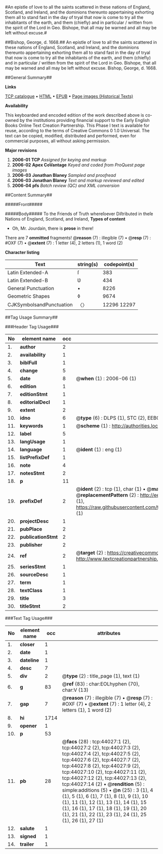 #An epistle of love to all the saints scattered in these nations of England, Scotland, and Ireland, and the dominions thereunto appertaining exhorting them all to stand fast in the day of tryal that now is come to try all the inhabitants of the earth, and them (chiefly) and in particular / written from the spirit of the Lord in Geo. Bishope, that all may be warned and all may be left without excuse.#

##Bishop, George, d. 1668.##
An epistle of love to all the saints scattered in these nations of England, Scotland, and Ireland, and the dominions thereunto appertaining exhorting them all to stand fast in the day of tryal that now is come to try all the inhabitants of the earth, and them (chiefly) and in particular / written from the spirit of the Lord in Geo. Bishope, that all may be warned and all may be left without excuse.
Bishop, George, d. 1668.

##General Summary##

**Links**

[TCP catalogue](http://www.ota.ox.ac.uk/tcp/)  • 
[HTML](http://tei.it.ox.ac.uk/tcp/Texts-HTML/free/A28/A28230.html)  • 
[EPUB](http://tei.it.ox.ac.uk/tcp/Texts-EPUB/free/A28/A28230.epub) • 
[Page images (Historical Texts)](https://data.historicaltexts.jisc.ac.uk/view?pubId=eebo-09713684e&pageId=eebo-09713684e-44027-1)

**Availability**

This keyboarded and encoded edition of the
	       work described above is co-owned by the institutions
	       providing financial support to the Early English Books
	       Online Text Creation Partnership. This Phase I text is
	       available for reuse, according to the terms of Creative
	       Commons 0 1.0 Universal. The text can be copied,
	       modified, distributed and performed, even for
	       commercial purposes, all without asking permission.

**Major revisions**

1. __2006-01__ __TCP__ *Assigned for keying and markup*
1. __2006-02__ __Apex CoVantage__ *Keyed and coded from ProQuest page images*
1. __2006-03__ __Jonathan Blaney__ *Sampled and proofread*
1. __2006-03__ __Jonathan Blaney__ *Text and markup reviewed and edited*
1. __2006-04__ __pfs__ *Batch review (QC) and XML conversion*

##Content Summary##

#####Front#####

#####Body#####
To the Friends of Truth whereſoever Diſtributed in theſe Nations of England, Scotland, and Ireland, 
**Types of content**

  * Oh, Mr. Jourdain, there is **prose** in there!

There are 7 **ommitted** fragments! 
 @__reason__ (7) : illegible (7)  •  @__resp__ (7) : #OXF (7)  •  @__extent__ (7) : 1 letter (4), 2 letters (1), 1 word (2)

**Character listing**


|Text|string(s)|codepoint(s)|
|---|---|---|
|Latin Extended-A|ſ|383|
|Latin Extended-B|Ʋ|434|
|General Punctuation|•|8226|
|Geometric Shapes|◊|9674|
|CJKSymbolsandPunctuation|〈〉|12296 12297|

##Tag Usage Summary##

###Header Tag Usage###

|No|element name|occ|attributes|
|---|---|---|---|
|1.|__author__|2||
|2.|__availability__|1||
|3.|__biblFull__|1||
|4.|__change__|5||
|5.|__date__|8| @__when__ (1) : 2006-06 (1)|
|6.|__edition__|1||
|7.|__editionStmt__|1||
|8.|__editorialDecl__|1||
|9.|__extent__|2||
|10.|__idno__|6| @__type__ (6) : DLPS (1), STC (2), EEBO-CITATION (1), OCLC (1), VID (1)|
|11.|__keywords__|1| @__scheme__ (1) : http://authorities.loc.gov/ (1)|
|12.|__label__|5||
|13.|__langUsage__|1||
|14.|__language__|1| @__ident__ (1) : eng (1)|
|15.|__listPrefixDef__|1||
|16.|__note__|4||
|17.|__notesStmt__|2||
|18.|__p__|11||
|19.|__prefixDef__|2| @__ident__ (2) : tcp (1), char (1)  •  @__matchPattern__ (2) : ([0-9\-]+):([0-9IVX]+) (1), (.+) (1)  •  @__replacementPattern__ (2) : http://eebo.chadwyck.com/downloadtiff?vid=$1&page=$2 (1), https://raw.githubusercontent.com/textcreationpartnership/Texts/master/tcpchars.xml#$1 (1)|
|20.|__projectDesc__|1||
|21.|__pubPlace__|2||
|22.|__publicationStmt__|2||
|23.|__publisher__|2||
|24.|__ref__|2| @__target__ (2) : https://creativecommons.org/publicdomain/zero/1.0/ (1), http://www.textcreationpartnership.org/docs/. (1)|
|25.|__seriesStmt__|1||
|26.|__sourceDesc__|1||
|27.|__term__|1||
|28.|__textClass__|1||
|29.|__title__|3||
|30.|__titleStmt__|2||


###Text Tag Usage###

|No|element name|occ|attributes|
|---|---|---|---|
|1.|__closer__|1||
|2.|__date__|1||
|3.|__dateline__|1||
|4.|__desc__|7||
|5.|__div__|2| @__type__ (2) : title_page (1), text (1)|
|6.|__g__|83| @__ref__ (83) : char:EOLhyphen (70), char:V (13)|
|7.|__gap__|7| @__reason__ (7) : illegible (7)  •  @__resp__ (7) : #OXF (7)  •  @__extent__ (7) : 1 letter (4), 2 letters (1), 1 word (2)|
|8.|__hi__|1714||
|9.|__opener__|1||
|10.|__p__|53||
|11.|__pb__|28| @__facs__ (28) : tcp:44027:1 (2), tcp:44027:2 (2), tcp:44027:3 (2), tcp:44027:4 (2), tcp:44027:5 (2), tcp:44027:6 (2), tcp:44027:7 (2), tcp:44027:8 (2), tcp:44027:9 (2), tcp:44027:10 (2), tcp:44027:11 (2), tcp:44027:12 (2), tcp:44027:13 (2), tcp:44027:14 (2)  •  @__rendition__ (5) : simple:additions (5)  •  @__n__ (25) : 3 (1), 4 (1), 5 (1), 6 (1), 7 (1), 8 (1), 9 (1), 10 (1), 11 (1), 12 (1), 13 (1), 14 (1), 15 (1), 16 (1), 17 (1), 18 (1), 19 (1), 20 (1), 21 (1), 22 (1), 23 (1), 24 (1), 25 (1), 26 (1), 27 (1)|
|12.|__salute__|1||
|13.|__signed__|1||
|14.|__trailer__|1||
